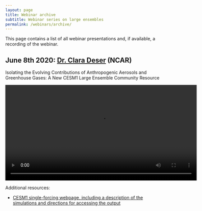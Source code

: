 ```yaml
---
layout: page
title: Webinar archive
subtitle: Webinar series on large ensembles
permalink: /webinars/archive/
---
```


This page contains a list of all webinar presentations and, if available, a recording of the webinar.


## June 8th 2020: [Dr. Clara Deser](http://www.cgd.ucar.edu/staff/cdeser/) (NCAR)

Isolating the Evolving Contributions of Anthropogenic Aerosols and Greenhouse Gases: A New CESM1 Large Ensemble Community Resource

<video width="600" controls>
  <source src="http://seb21.gienah.uberspace.de/SMILE_webinar1_Deser.mp4" type="video/mp4">
  Your browser does not support HTML video.
</video>

Additional resources:
- [CESM1 single-forcing webpage, including a description of the simulations and directions for accessing the output](
http://www.cesm.ucar.edu/working_groups/CVC/simulations/cesm1-single_forcing_le.html)

<!-- Global site tag (gtag.js) - Google Analytics -->
<!-- Analytics only implemented for archive page to count views of recordings. -->
<script async src="https://www.googletagmanager.com/gtag/js?id=UA-168908993-1"></script>
<script>
  window.dataLayer = window.dataLayer || [];
  function gtag(){dataLayer.push(arguments);}
  gtag('js', new Date());

  gtag('config', 'UA-168908993-1');
</script>

